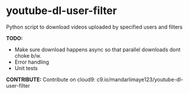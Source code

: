youtube-dl-user-filter
======================

Python script to download videos uploaded by specified users and filters

**TODO:**
* Make sure download happens async so that parallel downloads dont choke b/w.
* Error handling
* Unit tests

**CONTRIBUTE:**
Contribute on cloud9: c9.io/mandarlimaye123/youtube-dl-user-filter